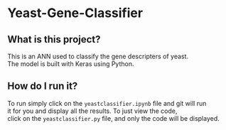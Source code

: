 # Yeast-Gene-Classifier  
## What is this project?  
This is an ANN used to classify the gene descripters of yeast.  
The model is built with Keras using Python.  
## How do I run it?  
To run simply click on the `yeastclassifier.ipynb` file and git will run  
it for you and display all the results. To just view the code,  
click on the `yeastclassifier.py` file, and only the code will be displayed.  


